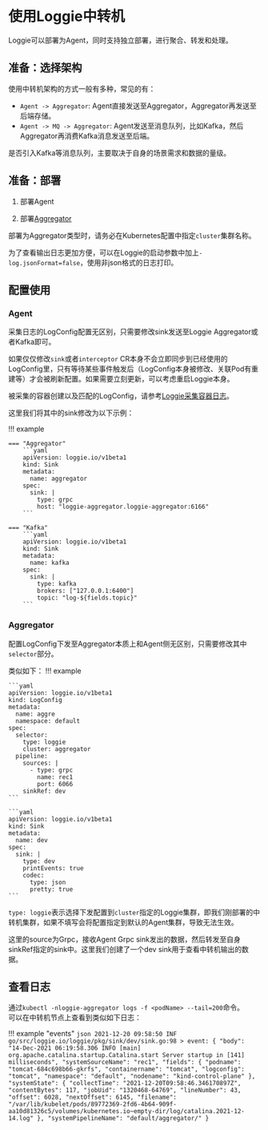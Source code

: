 # 使用Loggie中转机

Loggie可以部署为Agent，同时支持独立部署，进行聚合、转发和处理。  

## 准备：选择架构
使用中转机架构的方式一般有多种，常见的有：

- `Agent -> Aggregator`: Agent直接发送至Aggregator，Aggregator再发送至后端存储。  
- `Agent -> MQ -> Aggregator`: Agent发送至消息队列，比如Kafka，然后Aggregator再消费Kafka消息发送至后端。  

是否引入Kafka等消息队列，主要取决于自身的场景需求和数据的量级。  

## 准备：部署

1. 部署Agent

2. 部署[Aggregator](../../getting-started/install/kubernetes.md#loggie-aggregator)

部署为Aggregator类型时，请务必在Kubernetes配置中指定`cluster`集群名称。  

为了查看输出日志更加方便，可以在Loggie的启动参数中加上`-log.jsonFormat=false`，使用非json格式的日志打印。  

## 配置使用

### Agent

采集日志的LogConfig配置无区别，只需要修改sink发送至Loggie Aggregator或者Kafka即可。  

如果仅仅修改`sink`或者`interceptor` CR本身不会立即同步到已经使用的LogConfig里，只有等待某些事件触发后（LogConfig本身被修改、关联Pod有重建等）才会被刷新配置。如果需要立刻更新，可以考虑重启Loggie本身。  

被采集的容器创建以及匹配的LogConfig，请参考[Loggie采集容器日志](./collect-container-logs.md)。

这里我们将其中的sink修改为以下示例：  

!!! example
    
    === "Aggregator"
        ```yaml
        apiVersion: loggie.io/v1beta1
        kind: Sink
        metadata:
          name: aggregator
        spec:
          sink: |
            type: grpc
            host: "loggie-aggregator.loggie-aggregator:6166"
        ```

    === "Kafka"
        ```yaml
        apiVersion: loggie.io/v1beta1
        kind: Sink
        metadata:
          name: kafka
        spec:
          sink: |
            type: kafka
            brokers: ["127.0.0.1:6400"]
            topic: "log-${fields.topic}"
        ```

### Aggregator

配置LogConfig下发至Aggregator本质上和Agent侧无区别，只需要修改其中`selector`部分。  

类似如下：
!!! example
    
    ```yaml
    apiVersion: loggie.io/v1beta1
    kind: LogConfig
    metadata:
      name: aggre
      namespace: default
    spec:
      selector:
        type: loggie
        cluster: aggregator
      pipeline:
        sources: |
          - type: grpc
            name: rec1
            port: 6066
        sinkRef: dev
    ```

    ```yaml
    apiVersion: loggie.io/v1beta1
    kind: Sink
    metadata:
      name: dev
    spec:
      sink: |
        type: dev
        printEvents: true
        codec:
          type: json
          pretty: true
    ```

`type: loggie`表示选择下发配置到`cluster`指定的Loggie集群，即我们刚部署的中转机集群，如果不填写会将配置指定到默认的Agent集群，导致无法生效。  

这里的source为Grpc，接收Agent Grpc sink发出的数据，然后转发至自身sinkRef指定的sink中。这里我们创建了一个dev sink用于查看中转机输出的数据。  

## 查看日志

通过`kubectl -nloggie-aggregator logs -f <podName> --tail=200`命令。  
可以在中转机节点上查看到类似如下日志：

!!! example "events"
    ```json
    2021-12-20 09:58:50 INF go/src/loggie.io/loggie/pkg/sink/dev/sink.go:98 > event: {
        "body": "14-Dec-2021 06:19:58.306 INFO [main] org.apache.catalina.startup.Catalina.start Server startup in [141] milliseconds",
        "systemSourceName": "rec1",
        "fields": {
            "podname": "tomcat-684c698b66-gkrfs",
            "containername": "tomcat",
            "logconfig": "tomcat",
            "namespace": "default",
            "nodename": "kind-control-plane"
        },
        "systemState": {
            "collectTime": "2021-12-20T09:58:46.346170897Z",
            "contentBytes": 117,
            "jobUid": "1320468-64769",
            "lineNumber": 43,
            "offset": 6028,
            "nextOffset": 6145,
            "filename": "/var/lib/kubelet/pods/89772369-2fd6-4b64-909f-aa10d81326c5/volumes/kubernetes.io~empty-dir/log/catalina.2021-12-14.log"
        },
        "systemPipelineName": "default/aggregator/"
    }
    ```
